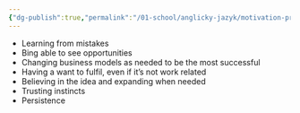 ```yaml
---
{"dg-publish":true,"permalink":"/01-school/anglicky-jazyk/motivation-practise/","tags":["year1","summerSemester","uniANJ"]}
---
```


- Learning from mistakes
- Bing able to see opportunities
- Changing business models as needed to be the most successful
- Having a want to fulfil, even if it’s not work related
- Believing in the idea and expanding when needed
- Trusting instincts
- Persistence